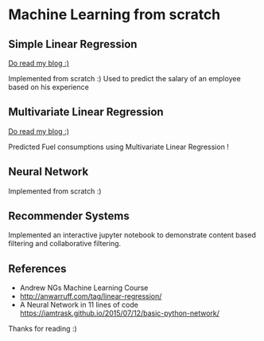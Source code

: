 # Machine Learning from scratch

## Simple Linear Regression 

[Do read my blog :)](https://medium.com/@surajsubramanian2000/simple-linear-regression-from-scratch-9e073185cdab)

Implemented from scratch :)
Used to predict the salary of an employee based on his experience 

## Multivariate Linear Regression

[Do read my blog :)](https://medium.com/@surajsubramanian2000/multivariate-linear-regression-from-scratch-24546f22c15)

Predicted Fuel consumptions using Multivariate Linear Regression !

## Neural Network

Implemented from scratch :)

## Recommender Systems

Implemented an interactive jupyter notebook to demonstrate content based filtering and collaborative filtering.

## References

- Andrew NGs Machine Learning Course
- http://anwarruff.com/tag/linear-regression/
- A Neural Network in 11 lines of code https://iamtrask.github.io/2015/07/12/basic-python-network/

Thanks for reading :)
